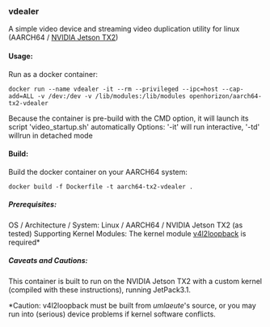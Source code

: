 ### vdealer
A simple video device and streaming video duplication utility for linux (AARCH64 / [NVIDIA Jetson TX2](https://github.com/open-horizon/cogwerx-jetson-tx1/wiki/Initial-setup:-Jetson-TX1-and-TX2))

#### Usage: 
Run as a docker container:

   `docker run --name vdealer -it --rm --privileged --ipc=host --cap-add=ALL -v /dev:/dev -v /lib/modules:/lib/modules openhorizon/aarch64-tx2-vdealer`
   
Because the container is pre-build with the CMD option, it will launch its script 'video_startup.sh' automatically
Options:  '-it' will run interactive, '-td' willrun in detached mode


#### Build: 
Build the docker container on your AARCH64 system:

   `docker build -f Dockerfile -t aarch64-tx2-vdealer .`
   
##### Prerequisites:
OS / Architecture / System: Linux / AARCH64 / NVIDIA Jetson TX2 (as tested)
Supporting Kernel Modules: The kernel module [v4l2loopback](https://github.com/umlaeute/v4l2loopback) is required*

##### Caveats and Cautions:
This container is built to run on the NVIDIA Jetson TX2 with a custom kernel (compiled with these instructions), running JetPack3.1. 

*Caution: v4l2loopback must be built from *umlaeute*'s source, or you may run into (serious) device problems if kernel software conflicts.

